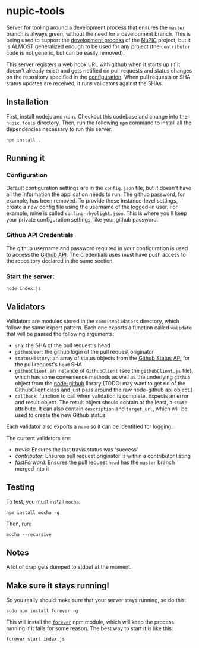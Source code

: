 nupic-tools
=============

Server for tooling around a development process that ensures the `master` branch is always green, without the need for a development branch. This is being used to support the [development process](https://github.com/numenta/nupic/wiki/Developer-Workflow) of the [NuPIC](http://github.com/numenta/nupic) project, but it is ALMOST generalized enough to be used for any project (the `contributor` code is not generic, but can be easily removed).

This server registers a web hook URL with github when it starts up (if it doesn't already exist) and gets notified on pull requests and status changes on the repository specified in the [configuration](#configuration). When pull requests or SHA status updates are received, it runs validators against the SHAs. 

## Installation

First, install nodejs and npm. Checkout this codebase and change into the `nupic.tools` directory. Then, run the following `npm` command to install all the dependencies necessary to run this server.

    npm install .

## Running it

### Configuration

Default configuration settings are in the `config.json` file, but it doesn't have all the information the application needs to run. The github password, for example, has been removed. To provide these instance-level settings, create a new config file using the username of the logged-in user. For example, mine is called `confing-rhyolight.json`. This is where you'll keep your private configuration settings, like your github password.

### Github API Credentials

The github username and password required in your configuration is used to access the [Github API](http://developer.github.com/). The credentials uses must have push access to the repository declared in the same section.

### Start the server:

    node index.js

## Validators

Validators are modules stored in the `commitValidators` directory, which follow the same export pattern. Each one exports a function called `validate` that will be passed the following arguments:

- `sha`: the SHA of the pull request's head
- `githubUser`: the github login of the pull request originator
- `statusHistory`: an array of status objects from the [Github Status API](http://developer.github.com/v3/repos/statuses/) for the pull request's `head` SHA
- `githubClient`: an instance of `GithubClient` (see the `githubClient.js` file), which has some convenience methods as well as the underlying `github` object from the [node-github](https://github.com/ajaxorg/node-github) library (TODO: may want to get rid of the GithubClient class and just pass around the raw node-github api object.)
- `callback`: function to call when validation is complete. Expects an error and result object. The result object should contain at the least, a `state` attribute. It can also contain `description` and `target_url`, which will be used to create the new Github status

Each validator also exports a `name` so it can be identified for logging.

The current validators are:

- *travis*: Ensures the last travis status was 'success'
- *contributor*: Ensures pull request originator is within a contributor listing
- *fastForward*: Ensures the pull request `head` has the `master` branch merged into it

## Testing

To test, you must install `mocha`:

    npm install mocha -g

Then, run:

    mocha --recursive

## Notes

A lot of crap gets dumped to stdout at the moment. 

## Make sure it stays running!

So you really should make sure that your server stays running, so do this:

    sudo npm install forever -g

This will install the [`forever`](https://npmjs.org/package/forever) npm module, which will keep the process running if it fails for some reason. The best way to start it is like this:

    forever start index.js
